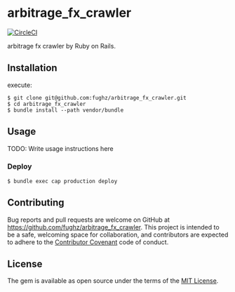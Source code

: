 # arbitrage_fx_crawler

[![CircleCI](https://circleci.com/gh/fughz/arbitrage_fx_crawler.svg?style=svg)](https://circleci.com/gh/fughz/arbitrage_fx_crawler)

arbitrage fx crawler by Ruby on Rails.

## Installation

execute:

    $ git clone git@github.com:fughz/arbitrage_fx_crawler.git
    $ cd arbitrage_fx_crawler
    $ bundle install --path vendor/bundle

## Usage

TODO: Write usage instructions here

### Deploy

    $ bundle exec cap production deploy

## Contributing

Bug reports and pull requests are welcome on GitHub at https://github.com/fughz/arbitrage_fx_crawler. This project is intended to be a safe, welcoming space for collaboration, and contributors are expected to adhere to the [Contributor Covenant](http://contributor-covenant.org) code of conduct.


## License

The gem is available as open source under the terms of the [MIT License](http://opensource.org/licenses/MIT).

